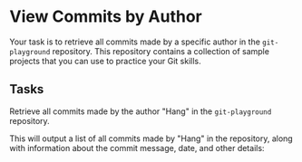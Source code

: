 # View Commits by Author

Your task is to retrieve all commits made by a specific author in the `git-playground` repository. This repository contains a collection of sample projects that you can use to practice your Git skills.

## Tasks

Retrieve all commits made by the author "Hang" in the `git-playground` repository.

This will output a list of all commits made by "Hang" in the repository, along with information about the commit message, date, and other details:

```shell

```
